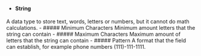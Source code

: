 - #### String
A data type to store text, words, letters or numbers, but it cannot do math calculations.
	- ##### Minimum Characters
		Minimum amount letters that the string can contain
	- ##### Maximum Characters
		Maximum amount of letters that the string can contain 
	- ##### Pattern
		A format that the field can establish, for example phone numbers (111)-111-1111.
	